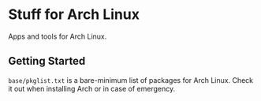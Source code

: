 # Stuff for Arch Linux

Apps and tools for Arch Linux.

## Getting Started

`base/pkglist.txt` is a bare-minimum list of packages for Arch Linux. Check it out when installing Arch or in case of emergency.
